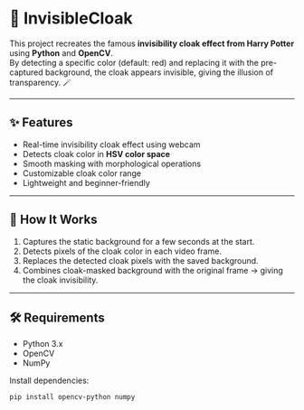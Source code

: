 # 🧙 InvisibleCloak

This project recreates the famous **invisibility cloak effect from Harry Potter** using **Python** and **OpenCV**.  
By detecting a specific color (default: red) and replacing it with the pre-captured background, the cloak appears invisible, giving the illusion of transparency. 🪄

---

## ✨ Features
- Real-time invisibility cloak effect using webcam
- Detects cloak color in **HSV color space**
- Smooth masking with morphological operations
- Customizable cloak color range
- Lightweight and beginner-friendly

---

## 🚀 How It Works
1. Captures the static background for a few seconds at the start.
2. Detects pixels of the cloak color in each video frame.
3. Replaces the detected cloak pixels with the saved background.
4. Combines cloak-masked background with the original frame → giving the cloak invisibility.

---

## 🛠 Requirements
- Python 3.x
- OpenCV
- NumPy

Install dependencies:
```bash
pip install opencv-python numpy
